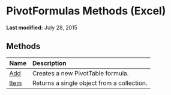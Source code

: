 
# PivotFormulas Methods (Excel)

 **Last modified:** July 28, 2015


## Methods



|**Name**|**Description**|
|:-----|:-----|
| [Add](53969cea-74e5-7102-9a80-89b854006edd.md)|Creates a new PivotTable formula. |
| [Item](023f5702-9e18-f5d1-82b8-2603a98eb0b2.md)|Returns a single object from a collection.|
